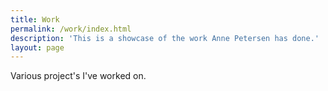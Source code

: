```yaml
---
title: Work
permalink: /work/index.html
description: 'This is a showcase of the work Anne Petersen has done.'
layout: page
---
```


Various project's I've worked on.